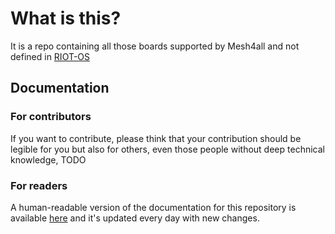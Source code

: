 # What is this?

It is a repo containing all those boards supported by Mesh4all and not defined in [RIOT-OS](https://github.com/RIOT-OS/RIOT)


## Documentation

### For contributors

If you want to contribute, please think that your contribution should be legible for you but also for others, even those people without deep technical knowledge, TODO

### For readers

A human-readable version of the documentation for this repository is available [here](https://mesh4all.github.io/boards) and it's updated every day with new changes.